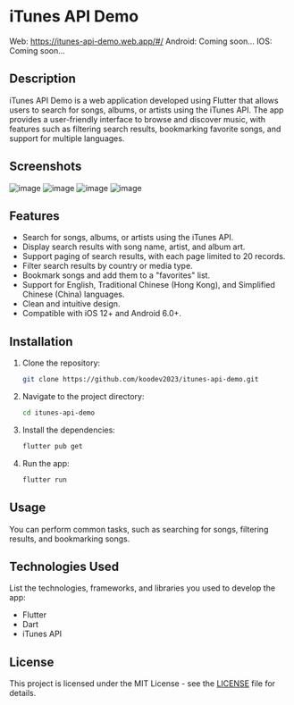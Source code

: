 # iTunes API Demo

Web: https://itunes-api-demo.web.app/#/
Android: Coming soon...
IOS: Coming soon...

## Description

iTunes API Demo is a web application developed using Flutter that allows users to search for songs, albums, or artists using the iTunes API. The app provides a user-friendly interface to browse and discover music, with features such as filtering search results, bookmarking favorite songs, and support for multiple languages.

## Screenshots

![image](https://github.com/koodev2023/itunes-api-demo/assets/122968974/b2afb9ca-15f7-4420-87a0-0fd4c30ac2ee)
![image](https://github.com/koodev2023/itunes-api-demo/assets/122968974/03245f0b-ac20-4dc3-a14c-94af88310c1d)
![image](https://github.com/koodev2023/itunes-api-demo/assets/122968974/7583adfb-60f7-4c40-b7e1-c644b6fee517)
![image](https://github.com/koodev2023/itunes-api-demo/assets/122968974/3e5b082d-99e4-44d4-8300-e97fa2f98dc8)

## Features

- Search for songs, albums, or artists using the iTunes API.
- Display search results with song name, artist, and album art.
- Support paging of search results, with each page limited to 20 records.
- Filter search results by country or media type.
- Bookmark songs and add them to a "favorites" list.
- Support for English, Traditional Chinese (Hong Kong), and Simplified Chinese (China) languages.
- Clean and intuitive design.
- Compatible with iOS 12+ and Android 6.0+.

## Installation

1. Clone the repository:

   ```bash
   git clone https://github.com/koodev2023/itunes-api-demo.git
   ```

2. Navigate to the project directory:

   ```bash
   cd itunes-api-demo
   ```

3. Install the dependencies:

   ```bash
   flutter pub get
   ```

4. Run the app:

   ```bash
   flutter run
   ```

## Usage

You can perform common tasks, such as searching for songs, filtering results, and bookmarking songs.

## Technologies Used

List the technologies, frameworks, and libraries you used to develop the app:

- Flutter
- Dart
- iTunes API

## License
This project is licensed under the MIT License - see the [LICENSE](LICENSE) file for details.
